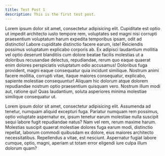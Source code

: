 ```yaml
---
title: Test Post 1
description: This is the first test post.
---
```

Lorem ipsum dolor sit amet, consectetur adipisicing elit. Cupiditate est optio ut impedit architecto iusto tempore rem, voluptates sed magni nisi corrupti praesentium voluptatum harum expedita temporibus ipsam, odit ad distinctio! Labore cupiditate distinctio facere earum, iste! Reiciendis possimus voluptatum explicabo corporis ab. Ex adipisci laudantium mollitia vel optio deserunt blanditiis cum dolore beatae facilis molestias ut a doloribus recusandae delectus, repudiandae, rerum quo eaque quaerat enim dolores perspiciatis voluptatum odio accusamus! Doloribus fuga provident, magni eaque consequatur quia incidunt similique. Nostrum animi facere mollitia, corrupti vitae, itaque maiores consequatur, explicabo, sapiente molestiae consequuntur! Aliquam hic dolorum atque dolorem repudiandae nostrum optio praesentium quisquam vero. Nostrum illum modi aut, ratione qui! Quas laudantium, soluta asperiores minima molestiae similique consequatur ut.

Lorem ipsum dolor sit amet, consectetur adipisicing elit. Assumenda ad tenetur, numquam aliquid excepturi fuga. Pariatur numquam rem possimus, optio voluptate aspernatur ex, ipsum tenetur earum molestiae nulla suscipit sequi labore fugit repudiandae natus? Nam vel rem, rerum maxime harum. Molestias suscipit quaerat molestiae dolores fuga earum modi, distinctio repellat, laborum commodi quibusdam ex dolore, eius maiores architecto necessitatibus. Repellendus a vitae, est nesciunt. Aspernatur fugiat labore cumque, optio, magni, aperiam ut totam error eligendi iure culpa illum dolorum quam?
